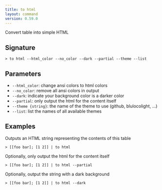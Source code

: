 ```yaml
---
title: to html
layout: command
version: 0.59.0
---
```


Convert table into simple HTML

## Signature

```> to html --html_color --no_color --dark --partial --theme --list```

## Parameters

 -  `--html_color`: change ansi colors to html colors
 -  `--no_color`: remove all ansi colors in output
 -  `--dark`: indicate your background color is a darker color
 -  `--partial`: only output the html for the content itself
 -  `--theme {string}`: the name of the theme to use (github, blulocolight, ...)
 -  `--list`: list the names of all available themes

## Examples

Outputs an  HTML string representing the contents of this table
```shell
> [[foo bar]; [1 2]] | to html
```

Optionally, only output the html for the content itself
```shell
> [[foo bar]; [1 2]] | to html --partial
```

Optionally, output the string with a dark background
```shell
> [[foo bar]; [1 2]] | to html --dark
```

